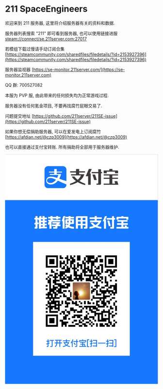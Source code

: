 # 211 SpaceEngineers

欢迎来到 211 服务器, 这里将介绍服务器有关的资料和数据.

服务器列表搜索 "211" 即可看到服务器, 也可以使用链接进服 [steam://connect/se.211server.com:27017](steam://connect/se.211server.com:27017)

若模组下载过慢请手动订阅合集 [https://steamcommunity.com/sharedfiles/filedetails/?id=2153927396](https://steamcommunity.com/sharedfiles/filedetails/?id=2153927396)

服务器监视器 [https://se-monitor.211server.com/](https://se-monitor.211server.com)

QQ 群: 700527082

本服为 PVP 服, 由此带来的任何损失均为正常游戏过程.

服务器没有任何氪金项目, 不要再找腐竹屁眼交易了.

问题提交地址 [https://github.com/211server/211SE-issue](https://github.com/211server/211SE-issue)

如果你想无偿捐助服务器, 可以在爱发电上订阅腐竹 [https://afdian.net/@czp3009](https://afdian.net/@czp3009)

也可以直接通过支付宝转账. 所有捐助将全部用于服务器维护.

![](<.gitbook/assets/image (13).png>)
